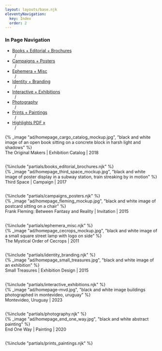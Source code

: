 ```yaml
---
layout: layouts/base.njk
eleventyNavigation:
  key: Index
  order: 2
---
```


<div class="breadcrumb">
  <h3 class="visually-hidden">In Page Navigation</h3>
  <ul class="nav">
    <li class="nav-item"><a href="#books_editorial_brochures">Books + Editorial + Brochures</a></li>&nbsp;&nbsp;/ 
    <li class="nav-item"><a href="#campaigns_posters">Campaigns + Posters</a></li>&nbsp;&nbsp;/ 
    <li class="nav-item"><a href="#ephemera_misc">Ephemera + Misc</a></li>&nbsp;&nbsp;/ 
    <li class="nav-item"><a href="#identity_branding">Identity + Branding</a></li>&nbsp;&nbsp;/ 
    <li class="nav-item"><a href="#interactive_exhibitions">Interactive + Exhibitions</a></li>&nbsp;&nbsp;/ 
    <li class="nav-item"><a href="#photography">Photography</a></li>&nbsp;&nbsp;/ 
    <li class="nav-item"><a href="#prints_paintings">Prints + Paintings</a></li>&nbsp;&nbsp;/ 
    <li class="nav-item"><a href="/williams_highlights.pdf" target="_blank">Highlights PDF »</a></li>&nbsp;&nbsp;/</ul>
  </div>
</div>
<div class="container">
  <div class="full-width" id="books_editorial_brochures">{% _image "ad/homepage_cargo_catalog_mockup.jpg", "black and white image of an open book sitting on a concrete block in harsh light and shadows" %}</div>
  <right><figcaption>The Original Makers | Exhibition Catalog | 2018</figcaption></right>
  <div class="row"><h2 class="visually-hidden""></h2></div>
      {%include "partials/books_editorial_brochures.njk" %}
  <div class="row"><div class="spacer-sm"></div></div>
  <div class="full-width" id="campaigns_posters">{% _image "ad/homepage_third_space_mockup.jpg", "black and white image of poster display in a subway station, train streaking by in motion" %}</div>
  <right><figcaption>Third Space | Campaign | 2017</figcaption></right>
  <div class="row"><h2 class="visually-hidden"></h2></div>
      {%include "partials/campaigns_posters.njk" %}
  <div class="row"><div class="spacer-sm"></div></div>
  <div class="full-width" id="ephemera_misc">{% _image "ad/homepage_fleming_mockup.jpg", "black and white image of postcard sitting on a chair" %}</div>
    <right><figcaption>Frank Fleming: Between Fantasy and Reality | Invitation | 2015</figcaption></right>
  <div class="row"><h2 class="visually-hidden"></h2></div>
      {%include "partials/ephemera_misc.njk" %}
  <div class="row"><div class="spacer-sm"></div></div>
  <div class="full-width" id="identity_branding">{% _image "ad/homepage_cecrops_mockup.jpg", "black and white image of a small square street lamp with logo on side" %}</div>
    <right><figcaption>The Mystical Order of Cecrops | 2011</figcaption></right>
  <div class="row"><h2 class="visually-hidden"></h2></div>
    {%include "partials/identity_branding.njk" %}
  <div class="row"><div class="spacer-sm"></div></div>
  <div class="full-width" id="interactive_exhibitions">{% _image "ad/homepage_small_treasures.jpg", "black and white image of an exhibition" %}</div>
    <right><figcaption>Small Treasures | Exhibition Design | 2015</figcaption></right>
  <div class="row"><h2 class="visually-hidden" ></h2></div>
    {%include "partials/interactive_exhibitions.njk" %}
  <div class="row"><div class="spacer-sm"></div></div>
  <div class="full-width" id="photography">{% _image "ad/homepage-mvd.jpg", "black and white image buildings photographed in montevideo, uruguay" %}</div>
    <right><figcaption>Montevideo, Uruguay | 2023</figcaption></right>
  <div class="row"><h2 class="visually-hidden"></h2></div>
    {%include "partials/photography.njk" %}
  <div class="row"><div class="spacer-sm"></div></div>
  <div class="full-width"  id="prints_paintings">{% _image "ad/homepage_end_one_way.jpg", "black and white abstract painting" %}</div>
    <right><figcaption>End One Way | Painting | 2020</figcaption></right>
  <div class="row"><h2 class="visually-hidden"></h2></div>
    {%include "partials/prints_paintings.njk" %}
</div>